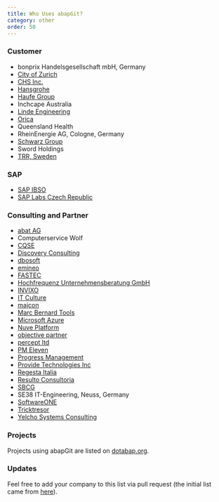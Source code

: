 ```yaml
---
title: Who Uses abapGit?
category: other
order: 50
---
```


### Customer
* bonprix Handelsgesellschaft mbH, Germany
* [City of Zurich](https://www.stadt-zuerich.ch/portal/en/index.html)
* [CHS Inc.](https://www.chsinc.com)
* [Hansgrohe](https://www.hansgrohe.com/)
* [Haufe Group](https://www.haufegroup.com/en/home)
* Inchcape Australia
* [Linde Engineering](https://www.linde-engineering.com/en/index.html)
* [Orica](https://www.orica.com)
* Queensland Health
* RheinEnergie AG, Cologne, Germany
* [Schwarz Group](https://gruppe.schwarz/en)
* Sword Holdings
* [TRR, Sweden](https://www.trr.se)

### SAP
* [SAP IBSO](https://www.sap.com/services/application-development.html)
* [SAP Labs Czech Republic](https://www.facebook.com/SAPLabsCZ/)

### Consulting and Partner
* [abat AG](https://www.abat.de/)
* Computerservice Wolf
* [CQSE](https://www.cqse.eu/)
* [Discovery Consulting](https://www.discoveryconsulting.com.au)
* [dbosoft](https://www.dbosoft.eu)
* [emineo](https://www.emineo.ch/)
* [FASTEC](https://www.fastec.de/en/)
* [Hochfrequenz Unternehmensberatung GmbH](https://www.hochfrequenz.de/)
* [INVIXO](http://invixo.com/)
* [IT Culture](https://www.it-culture.net/)
* [majcon](https://www.majcon.de/)
* [Marc Bernard Tools](https://marcbernardtools.com/)
* [Microsoft Azure](https://github.com/Microsoft/ABAP-SDK-for-Azure)
* [Nuve Platform](https://www.nuveplatform.com/)
* [objective partner](https://www.objective-partner.de)
* [percept ltd](https://www.percept.sk)
* [PM Eleven](https:///www.pmeleven.com)
* [Progress Management](http://www.pmconseil.com/)
* [Provide Technologies Inc](https://provide.services)
* [Regesta Italia](https://www.regestaitalia.eu/)
* [Resulto Consultoria](https://www.resultoconsultoria.com/)
* [SBCG](https://www.sbcg.com.ua/)
* SE38 IT-Engineering, Neuss, Germany
* [SoftwareONE](https://www.softwareone.com)
* [Tricktresor](https://www.tricktresor.de)
* [Yelcho Systems Consulting](http://www.yelcho.com.au/)

### Projects 

Projects using abapGit are listed on [dotabap.org](http://dotabap.org).

### Updates

Feel free to add your company to this list via pull request (the initial list came from [here](https://github.com/abapGit/abapGit/issues/1574)).
